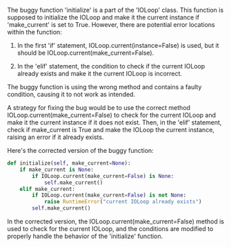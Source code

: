 The buggy function 'initialize' is a part of the 'IOLoop' class. This function is supposed to initialize the IOLoop and make it the current instance if 'make_current' is set to True. However, there are potential error locations within the function:

1. In the first 'if' statement, IOLoop.current(instance=False) is used, but it should be IOLoop.current(make_current=False).

2. In the 'elif' statement, the condition to check if the current IOLoop already exists and make it the current IOLoop is incorrect.

The buggy function is using the wrong method and contains a faulty condition, causing it to not work as intended.

A strategy for fixing the bug would be to use the correct method IOLoop.current(make_current=False) to check for the current IOLoop and make it the current instance if it does not exist. Then, in the 'elif' statement, check if make_current is True and make the IOLoop the current instance, raising an error if it already exists.

Here's the corrected version of the buggy function:

```python
def initialize(self, make_current=None):
    if make_current is None:
        if IOLoop.current(make_current=False) is None:
            self.make_current()
    elif make_current:
        if IOLoop.current(make_current=False) is not None:
            raise RuntimeError("current IOLoop already exists")
        self.make_current()
```

In the corrected version, the IOLoop.current(make_current=False) method is used to check for the current IOLoop, and the conditions are modified to properly handle the behavior of the 'initialize' function.